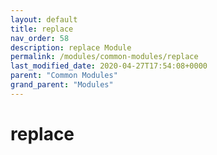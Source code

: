 ```yaml
---
layout: default
title: replace 
nav_order: 58
description: replace Module
permalink: /modules/common-modules/replace
last_modified_date: 2020-04-27T17:54:08+0000
parent: "Common Modules"
grand_parent: "Modules"
---
```


# replace